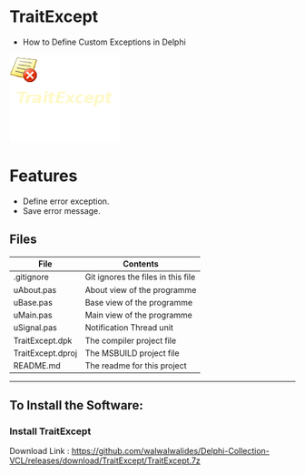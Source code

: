 # TraitExcept
- How to Define Custom Exceptions in Delphi

![](TraitExcept.png) 




# Features  
- Define error exception.
- Save error message.









## Files

| File | Contents | 
| --- | --- |
| .gitignore | Git ignores the files in this file |
| uAbout.pas | About view of the programme |
| uBase.pas | Base view of the programme |
| uMain.pas | Main view of the programme |
| uSignal.pas | Notification Thread unit  |
| TraitExcept.dpk | The compiler project file |
| TraitExcept.dproj | The MSBUILD project file |
| README.md | The readme for this project |

------

## To Install the Software:

### Install TraitExcept 
Download Link : https://github.com/walwalwalides/Delphi-Collection-VCL/releases/download/TraitExcept/TraitExcept.7z
